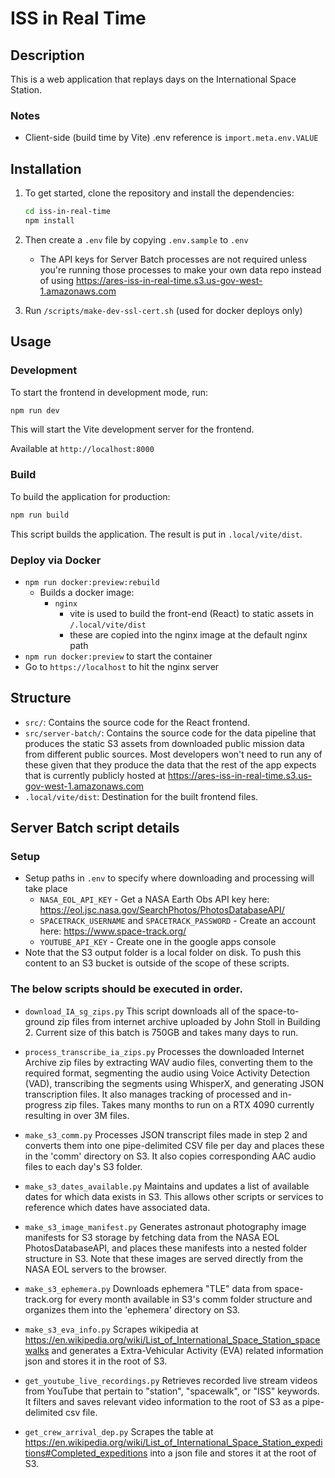 # ISS in Real Time

## Description

This is a web application that replays days on the International Space Station.

### Notes

- Client-side (build time by Vite) .env reference is `import.meta.env.VALUE`

## Installation

1. To get started, clone the repository and install the dependencies:

   ```bash
   cd iss-in-real-time
   npm install
   ```

2. Then create a `.env` file by copying `.env.sample` to `.env`
   - The API keys for Server Batch processes are not required unless you're running those processes to make your own data repo instead of using https://ares-iss-in-real-time.s3.us-gov-west-1.amazonaws.com
3. Run `/scripts/make-dev-ssl-cert.sh` (used for docker deploys only)

## Usage

### Development

To start the frontend in development mode, run:

```bash
npm run dev
```

This will start the Vite development server for the frontend.

Available at `http://localhost:8000`

### Build

To build the application for production:

```bash
npm run build
```

This script builds the application. The result is put in `.local/vite/dist`.

### Deploy via Docker

- `npm run docker:preview:rebuild`
  - Builds a docker image:
    - `nginx`
      - vite is used to build the front-end (React) to static assets in `/.local/vite/dist`
      - these are copied into the nginx image at the default nginx path
- `npm run docker:preview` to start the container
- Go to `https://localhost` to hit the nginx server

## Structure

- `src/`: Contains the source code for the React frontend.
- `src/server-batch/`: Contains the source code for the data pipeline that produces the static S3 assets from downloaded public mission data from different public sources. Most developers won't need to run any of these given that they produce the data that the rest of the app expects that is currently publicly hosted at https://ares-iss-in-real-time.s3.us-gov-west-1.amazonaws.com
- `.local/vite/dist`: Destination for the built frontend files.

## Server Batch script details

### Setup

- Setup paths in `.env` to specify where downloading and processing will take place
  - `NASA_EOL_API_KEY` - Get a NASA Earth Obs API key here: https://eol.jsc.nasa.gov/SearchPhotos/PhotosDatabaseAPI/
  - `SPACETRACK_USERNAME` and `SPACETRACK_PASSWORD` - Create an account here: https://www.space-track.org/
  - `YOUTUBE_API_KEY` - Create one in the google apps console
- Note that the S3 output folder is a local folder on disk. To push this content to an S3 bucket is outside of the scope of these scripts.

### The below scripts should be executed in order.

- `download_IA_sg_zips.py`
  This script downloads all of the space-to-ground zip files from internet archive uploaded by John Stoll in Building 2. Current size of this batch is 750GB and takes many days to run.

- `process_transcribe_ia_zips.py`
  Processes the downloaded Internet Archive zip files by extracting WAV audio files, converting them to the required format, segmenting the audio using Voice Activity Detection (VAD), transcribing the segments using WhisperX, and generating JSON transcription files. It also manages tracking of processed and in-progress zip files. Takes many months to run on a RTX 4090 currently resulting in over 3M files.

- `make_s3_comm.py`
  Processes JSON transcript files made in step 2 and converts them into one pipe-delimited CSV file per day and places these in the 'comm' directory on S3. It also copies corresponding AAC audio files to each day's S3 folder.

- `make_s3_dates_available.py`
  Maintains and updates a list of available dates for which data exists in S3. This allows other scripts or services to reference which dates have associated data.

- `make_s3_image_manifest.py`
  Generates astronaut photography image manifests for S3 storage by fetching data from the NASA EOL PhotosDatabaseAPI, and places these manifests into a nested folder structure in S3. Note that these images are served directly from the NASA EOL servers to the browser.

- `make_s3_ephemera.py`
  Downloads ephemera "TLE" data from space-track.org for every month available in S3's comm folder structure and organizes them into the 'ephemera' directory on S3.

- `make_s3_eva_info.py`
  Scrapes wikipedia at https://en.wikipedia.org/wiki/List_of_International_Space_Station_spacewalks and generates a Extra-Vehicular Activity (EVA) related information json and stores it in the root of S3.

- `get_youtube_live_recordings.py`
  Retrieves recorded live stream videos from YouTube that pertain to "station", "spacewalk", or "ISS" keywords. It filters and saves relevant video information to the root of S3 as a pipe-delimited csv file.

- `get_crew_arrival_dep.py`
  Scrapes the table at https://en.wikipedia.org/wiki/List_of_International_Space_Station_expeditions#Completed_expeditions into a json file and stores it at the root of S3.
